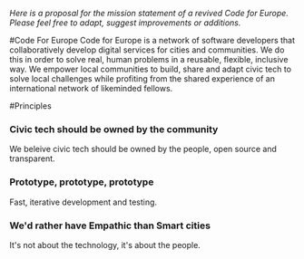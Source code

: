 *Here is a proposal for the mission statement of a revived Code for Europe. Please feel free to adapt, suggest improvements or additions.*

#Code For Europe
Code for Europe is a network of software developers that collaboratively develop digital services for cities and communities. 
We do this in order to solve real, human problems in a reusable, flexible, inclusive way. 
We empower local communities to build, share and adapt civic tech to solve local challenges while profiting from the shared experience of an international network of likeminded fellows.

#Principles
### Civic tech should be owned by the community
We beleive civic tech should be owned by the people, open source and transparent.

### Prototype, prototype, prototype
Fast, iterative development and testing.

### We'd rather have Empathic than Smart cities
It's not about the technology, it's about the people.
